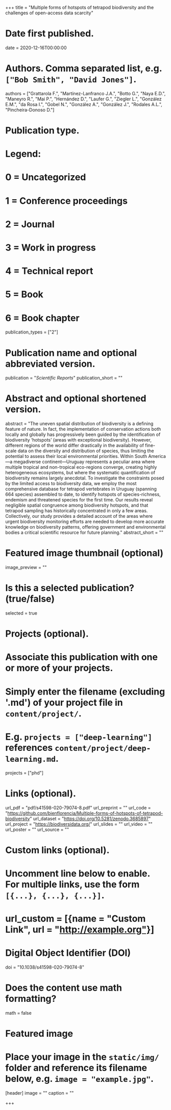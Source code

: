 +++
title = "Multiple forms of hotspots of tetrapod biodiversity and the challenges of open-access data scarcity"

# Date first published.
date = 2020-12-16T00:00:00

# Authors. Comma separated list, e.g. `["Bob Smith", "David Jones"]`.
authors = ["Grattarola F.", "Martínez-Lanfranco J.A.", "Botto G.", "Naya E.D.", "Maneyro R.", "Mai P.", "Hernández D.", "Laufer G.", "Ziegler L.", "González E.M.", "da Rosa I.", "Gobel N.", "González A.", "González J.", "Rodales A.L.", "Pincheira-Donoso D."]

# Publication type.
# Legend:
# 0 = Uncategorized
# 1 = Conference proceedings
# 2 = Journal
# 3 = Work in progress
# 4 = Technical report
# 5 = Book
# 6 = Book chapter
publication_types = ["2"]

# Publication name and optional abbreviated version.
publication = "*Scientific Reports*"
publication_short = ""

# Abstract and optional shortened version.
abstract = "The uneven spatial distribution of biodiversity is a defining feature of nature. In fact, the implementation of conservation actions both locally and globally has progressively been guided by the identification of biodiversity ‘hotspots’ (areas with exceptional biodiversity). However, different regions of the world differ drastically in the availability of fine-scale data on the diversity and distribution of species, thus limiting the potential to assess their local environmental priorities. Within South America—a megadiverse continent—Uruguay represents a peculiar area where multiple tropical and non-tropical eco-regions converge, creating highly heterogeneous ecosystems, but where the systematic quantification of biodiversity remains largely anecdotal. To investigate the constraints posed by the limited access to biodiversity data, we employ the most comprehensive database for tetrapod vertebrates in Uruguay (spanning 664 species) assembled to date, to identify hotspots of species-richness, endemism and threatened species for the first time. Our results reveal negligible spatial congruence among biodiversity hotspots, and that tetrapod sampling has historically concentrated in only a few areas. Collectively, our study provides a detailed account of the areas where urgent biodiversity monitoring efforts are needed to develop more accurate knowledge on biodiversity patterns, offering government and environmental bodies a critical scientific resource for future planning."
abstract_short = ""

# Featured image thumbnail (optional)
image_preview = ""

# Is this a selected publication? (true/false)
selected = true

# Projects (optional).
#   Associate this publication with one or more of your projects.
#   Simply enter the filename (excluding '.md') of your project file in `content/project/`.
#   E.g. `projects = ["deep-learning"]` references `content/project/deep-learning.md`.
projects = ["phd"]

# Links (optional).
url_pdf = "pdf/s41598-020-79074-8.pdf"
url_preprint = ""
url_code = "https://github.com/bienflorencia/Multiple-forms-of-hotspots-of-tetrapod-biodiversity"
url_dataset = "https://doi.org/10.5281/zenodo.3685897"
url_project = "https://biodiversidata.org/"
url_slides = ""
url_video = ""
url_poster = ""
url_source = ""

# Custom links (optional).
#   Uncomment line below to enable. For multiple links, use the form `[{...}, {...}, {...}]`.
# url_custom = [{name = "Custom Link", url = "http://example.org"}]

# Digital Object Identifier (DOI)
doi = "10.1038/s41598-020-79074-8"

# Does the content use math formatting?
math = false

# Featured image
# Place your image in the `static/img/` folder and reference its filename below, e.g. `image = "example.jpg"`.
[header]
image = ""
caption = ""

+++
